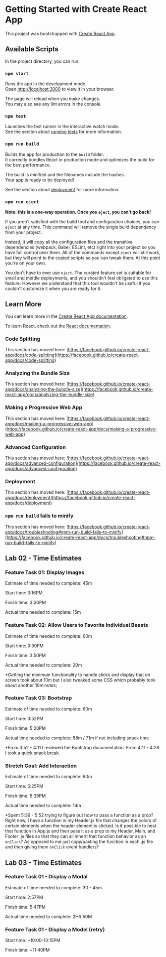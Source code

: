 # Getting Started with Create React App

This project was bootstrapped with [Create React App](https://github.com/facebook/create-react-app).

## Available Scripts

In the project directory, you can run:

### `npm start`

Runs the app in the development mode.\
Open [http://localhost:3000](http://localhost:3000) to view it in your browser.

The page will reload when you make changes.\
You may also see any lint errors in the console.

### `npm test`

Launches the test runner in the interactive watch mode.\
See the section about [running tests](https://facebook.github.io/create-react-app/docs/running-tests) for more information.

### `npm run build`

Builds the app for production to the `build` folder.\
It correctly bundles React in production mode and optimizes the build for the best performance.

The build is minified and the filenames include the hashes.\
Your app is ready to be deployed!

See the section about [deployment](https://facebook.github.io/create-react-app/docs/deployment) for more information.

### `npm run eject`

**Note: this is a one-way operation. Once you `eject`, you can't go back!**

If you aren't satisfied with the build tool and configuration choices, you can `eject` at any time. This command will remove the single build dependency from your project.

Instead, it will copy all the configuration files and the transitive dependencies (webpack, Babel, ESLint, etc) right into your project so you have full control over them. All of the commands except `eject` will still work, but they will point to the copied scripts so you can tweak them. At this point you're on your own.

You don't have to ever use `eject`. The curated feature set is suitable for small and middle deployments, and you shouldn't feel obligated to use this feature. However we understand that this tool wouldn't be useful if you couldn't customize it when you are ready for it.

## Learn More

You can learn more in the [Create React App documentation](https://facebook.github.io/create-react-app/docs/getting-started).

To learn React, check out the [React documentation](https://reactjs.org/).

### Code Splitting

This section has moved here: [https://facebook.github.io/create-react-app/docs/code-splitting](https://facebook.github.io/create-react-app/docs/code-splitting)

### Analyzing the Bundle Size

This section has moved here: [https://facebook.github.io/create-react-app/docs/analyzing-the-bundle-size](https://facebook.github.io/create-react-app/docs/analyzing-the-bundle-size)

### Making a Progressive Web App

This section has moved here: [https://facebook.github.io/create-react-app/docs/making-a-progressive-web-app](https://facebook.github.io/create-react-app/docs/making-a-progressive-web-app)

### Advanced Configuration

This section has moved here: [https://facebook.github.io/create-react-app/docs/advanced-configuration](https://facebook.github.io/create-react-app/docs/advanced-configuration)

### Deployment

This section has moved here: [https://facebook.github.io/create-react-app/docs/deployment](https://facebook.github.io/create-react-app/docs/deployment)

### `npm run build` fails to minify

This section has moved here: [https://facebook.github.io/create-react-app/docs/troubleshooting#npm-run-build-fails-to-minify](https://facebook.github.io/create-react-app/docs/troubleshooting#npm-run-build-fails-to-minify)


## Lab 02 - Time Estimates

### Feature Task 01: Display Images

Estimate of time needed to complete: 45m

Start time: 3:16PM

Finish time: 3:30PM

Actual time needed to complete: 15m

### Feature Task 02: Allow Users to Favorite Individual Beasts

Estimate of time needed to complete: 60m

Start time: 3:30PM

Finish time: 3:50PM

Actual time needed to complete: 20m

*Getting the minimum functionality to handle clicks and display that on screen took about 10m but I also tweaked some CSS which probably took about another 10minutes; 

### Feature Task 03: Bootstrap

Estimate of time needed to complete: 60m

Start time: 3:52PM

Finish time: 5:20PM

Actual time needed to complete: 88m / 71m if not including snack time

*From 3:52 - 4:11 I reviewed the Bootstrap documentation. From 4:11 - 4:28 I took a quick snack break.

### Stretch Goal: Add Interaction

Estimate of time needed to complete: 60m

Start time: 5:25PM

Finish time: 5:39PM

Actual time needed to complete: 14m

*Spent 5:39 - 5:52 trying to figure out how to pass a function as a prop? Right now, I have a function in my Header.js file that changes the colors of certain elements when the header element is clicked. Is it possible to nest that function in App.js and then pass it as a prop to my Header, Main, and Footer .js files so that they can all inherit that function behavior as an `onClick`? As opposed to me just copy/pasting the function in each .js file and then giving them `onClick` event handlers?

## Lab 03 - Time Estimates

### Feature Task 01 - Display a Modal

Estimate of time needed to complete: 30 - 45m

Start time: 2:57PM

Finish time: 5:47PM

Actual time needed to complete: 2HR 50M

### Feature Task 01 - Display a Model (retry)

Start time: ~10:00-10:15PM

Finish time: ~11:40PM